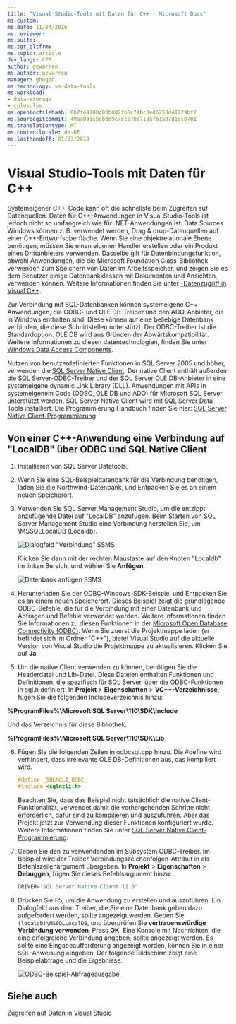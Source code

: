 ```yaml
---
title: "Visual Studio-Tools mit Daten für C++ | Microsoft Docs"
ms.custom: 
ms.date: 11/04/2016
ms.reviewer: 
ms.suite: 
ms.tgt_pltfrm: 
ms.topic: article
dev_langs: CPP
author: gewarren
ms.author: gewarren
manager: ghogen
ms.technology: vs-data-tools
ms.workload:
- data-storage
- cplusplus
ms.openlocfilehash: 0b7f49708c00bd02fb8c74bc3ed6258d41729bf2
ms.sourcegitcommit: 49aa031cbebdd9c7ec070c713afb1a97d1ecb701
ms.translationtype: MT
ms.contentlocale: de-DE
ms.lasthandoff: 01/23/2018
---
```

# <a name="visual-studio-data-tools-for-c"></a>Visual Studio-Tools mit Daten für C++

Systemeigener C++-Code kann oft die schnellste beim Zugreifen auf Datenquellen. Daten für C++-Anwendungen in Visual Studio-Tools ist jedoch nicht so umfangreich wie für .NET-Anwendungen ist. Data Sources Windows können z. B. verwendet werden, Drag & drop-Datenquellen auf einer C++-Entwurfsoberfläche. Wenn Sie eine objektrelationale Ebene benötigen, müssen Sie einen eigenen Handler erstellen oder ein Produkt eines Drittanbieters verwenden.  Dasselbe gilt für Datenbindungsfunktion, obwohl Anwendungen, die die Microsoft Foundation Class-Bibliothek verwenden zum Speichern von Daten im Arbeitsspeicher, und zeigen Sie es dem Benutzer einige Datenbankklassen mit Dokumenten und Ansichten, verwenden können. Weitere Informationen finden Sie unter [-Datenzugriff in Visual C++](/cpp/data/data-access-in-cpp).

Zur Verbindung mit SQL-Datenbanken können systemeigene C++-Anwendungen, die ODBC- und OLE DB-Treiber und den ADO-Anbieter, die in Windows enthalten sind. Diese können auf eine beliebige Datenbank verbinden, die diese Schnittstellen unterstützt. Der ODBC-Treiber ist die Standardoption. OLE DB wird aus Gründen der Abwärtskompatibilität. Weitere Informationen zu diesen datentechnologien, finden Sie unter [Windows Data Access Components](https://msdn.microsoft.com/library/windows/desktop/aa968814.aspx).

Nutzen von benutzerdefinierten Funktionen in SQL Server 2005 und höher, verwenden die [SQL Server Native Client](/sql/relational-databases/native-client/sql-server-native-client). Der native Client enthält außerdem die SQL Server-ODBC-Treiber und der SQL Server OLE DB-Anbieter in eine systemeigene dynamic Link Library (DLL). Anwendungen mit APIs in systemeigenem Code (ODBC, OLE DB und ADO) für Microsoft SQL Server unterstützt werden.  SQL Server Native Client wird mit SQL Server Data Tools installiert. Die Programmierung Handbuch finden Sie hier: [SQL Server Native Client-Programmierung](/sql/relational-databases/native-client/sql-server-native-client-programming).

## <a name="to-connect-to-localdb-through-odbc-and-sql-native-client-from-a-c-application"></a>Von einer C++-Anwendung eine Verbindung auf "LocalDB" über ODBC und SQL Native Client  
  
1.  Installieren von SQL Server Datatools.  
  
2.  Wenn Sie eine SQL-Beispieldatenbank für die Verbindung benötigen, laden Sie die Northwind-Datenbank, und Entpacken Sie es an einem neuen Speicherort.  
  
3.  Verwenden Sie SQL Server Management Studio, um die entzippt anzufügende Datei auf "LocalDB" anzufügen. Beim Starten von SQL Server Management Studio eine Verbindung herstellen Sie, um \MSSQLLocalDB (Localdb).  
  
     ![Dialogfeld "Verbindung" SSMS](../data-tools/media/raddata-ssms-connect-dialog.png "Raddata SSMS-Verbindungsdialogfeld")  
  
     Klicken Sie dann mit der rechten Maustaste auf den Knoten "Localdb" im linken Bereich, und wählen Sie **Anfügen**.  
  
     ![Datenbank anfügen SSMS](../data-tools/media/raddata-ssms-attach-database.png "Raddata SSMS Anfügen der Datenbank")  
  
4.  Herunterladen Sie der ODBC-Windows-SDK-Beispiel und Entpacken Sie es an einem neuen Speicherort. Dieses Beispiel zeigt die grundlegende ODBC-Befehle, die für die Verbindung mit einer Datenbank und Abfragen und Befehle verwendet werden. Weitere Informationen finden Sie Informationen zu diesen Funktionen in der [Microsoft Open Database Connectivity (ODBC)](/sql/odbc/microsoft-open-database-connectivity-odbc). Wenn Sie zuerst die Projektmappe laden (er befindet sich im Ordner "C++"), bietet Visual Studio auf die aktuelle Version von Visual Studio die Projektmappe zu aktualisieren. Klicken Sie auf **Ja**.
  
5.  Um die native Client verwenden zu können, benötigen Sie die Headerdatei und Lib-Datei. Diese Dateien enthalten Funktionen und Definitionen, die spezifisch für SQL Server, über die ODBC-Funktionen in sql.h definiert. In **Projekt** > **Eigenschaften** > **VC++-Verzeichnisse**, fügen Sie die folgenden Includeverzeichnis hinzu:

**%ProgramFiles%\Microsoft SQL Server\110\SDK\Include**

Und das Verzeichnis für diese Bibliothek:

**%ProgramFiles%\Microsoft SQL Server\110\SDK\Lib**

6.  Fügen Sie die folgenden Zeilen in odbcsql.cpp hinzu. Die #define wird verhindert, dass irrelevante OLE DB-Definitionen aus, das kompiliert wird.  
  
    ```cpp
    #define _SQLNCLI_ODBC_  
    #include <sqlncli.h>  
    ```  
  
    Beachten Sie, dass das Beispiel nicht tatsächlich die native Client-Funktionalität, verwendet damit die vorhergehenden Schritte nicht erforderlich, dafür sind zu kompilieren und auszuführen. Aber das Projekt jetzt zur Verwendung dieser Funktionen konfiguriert wurde. Weitere Informationen finden Sie unter [SQL Server Native Client-Programmierung](/sql/relational-databases/native-client/sql-server-native-client).  
  
7.  Geben Sie den zu verwendenden im Subsystem ODBC-Treiber. Im Beispiel wird der Treiber Verbindungszeichenfolgen-Attribut in als Befehlszeilenargument übergeben. In **Projekt** > **Eigenschaften** > **Debuggen**, fügen Sie dieses Befehlsargument hinzu:  
  
    ```cpp
    DRIVER="SQL Server Native Client 11.0"  
    ```  
  
8.  Drücken Sie F5, um die Anwendung zu erstellen und auszuführen. Ein Dialogfeld aus dem Treiber, die Sie eine Datenbank geben dazu aufgefordert werden, sollte angezeigt werden. Geben Sie `(localdb)\MSSQLLocalDB`, und überprüfen Sie **vertrauenswürdige Verbindung verwenden**. Press **OK**. Eine Konsole mit Nachrichten, die eine erfolgreiche Verbindung angeben, sollte angezeigt werden. Es sollte eine Eingabeaufforderung angezeigt werden, können Sie in einer SQL-Anweisung eingeben. Der folgende Bildschirm zeigt eine Beispielabfrage und die Ergebnisse:  
  
     ![ODBC-Beispiel-Abfrageausgabe](../data-tools/media/raddata-odbc-sample-query-output.png "Raddata ODBC-Beispiel-Abfrageausgabe")  
  
## <a name="see-also"></a>Siehe auch

[Zugreifen auf Daten in Visual Studio](../data-tools/accessing-data-in-visual-studio.md)